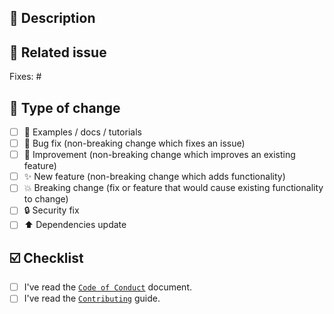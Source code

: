 ## 💌 Description

<!-- Add a more detailed description of the changes if needed. -->

## 🔗 Related issue

<!-- If your PR refers to a related issue, link it here. -->
Fixes: #

## 🔄️ Type of change

<!-- Mark with an `x` all the checkboxes that apply (like `[x]`) -->

- [ ] 📝 Examples / docs / tutorials
- [ ] 🐛 Bug fix (non-breaking change which fixes an issue)
- [ ] 🥂 Improvement (non-breaking change which improves an existing feature)
- [ ] ✨ New feature (non-breaking change which adds functionality)
- [ ] 💥 Breaking change (fix or feature that would cause existing functionality to change)
- [ ] 🔒 Security fix
- [ ] ⬆️ Dependencies update

## ☑️ Checklist

<!-- Mark with an `x` all the checkboxes (like `[x]`) -->

- [ ] I've read the [`Code of Conduct`](https://github.com/raven-actions/bot-details/blob/main/.github/CODE_OF_CONDUCT.md) document.
- [ ] I've read the [`Contributing`](https://github.com/raven-actions/bot-details/blob/main/.github/CONTRIBUTING.md) guide.
